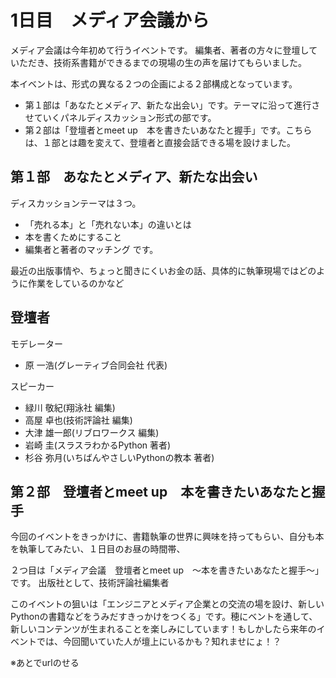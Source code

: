 # 1日目　メディア会議から

メディア会議は今年初めて行うイベントです。
編集者、著者の方々に登壇していただき、技術系書籍ができるまでの現場の生の声を届けてもらいました。

本イベントは、形式の異なる２つの企画による２部構成となっています。

* 第１部は「あなたとメディア、新たな出会い」です。テーマに沿って進行させていくパネルディスカッション形式の部です。
* 第２部は「登壇者とmeet up　本を書きたいあなたと握手」です。こちらは、１部とは趣を変えて、登壇者と直接会話できる場を設けました。

## 第１部　あなたとメディア、新たな出会い
ディスカッションテーマは３つ。
+ 「売れる本」と「売れない本」の違いとは
+ 本を書くためにすること
+ 編集者と著者のマッチング
です。

最近の出版事情や、ちょっと聞きにくいお金の話、具体的に執筆現場ではどのように作業をしているのかなど

## 登壇者
モデレーター
* 原 一浩(グレーティブ合同会社 代表)

スピーカー
* 緑川 敬紀(翔泳社 編集)
* 高屋 卓也(技術評論社 編集)
* 大津 雄一郎(リブロワークス 編集)
* 岩崎 圭(スラスラわかるPython 著者)
* 杉谷 弥月(いちばんやさしいPythonの教本 著者)

## 第２部　登壇者とmeet up　本を書きたいあなたと握手

今回のイベントをきっかけに、書籍執筆の世界に興味を持ってもらい、自分も本を執筆してみたい、１日目のお昼の時間帯、


２つ目は「メディア会議　登壇者とmeet up　〜本を書きたいあなたと握手〜」です。
出版社として、技術評論社編集者

このイベントの狙いは「エンジニアとメディア企業との交流の場を設け、新しいPythonの書籍などをうみだすきっかけをつくる」です。穂にベントを通して、新しいコンテンツが生まれることを楽しみにしています！もしかしたら来年のイベントでは、今回聞いていた人が壇上にいるかも？知れませにょ！？


※あとでurlのせる
